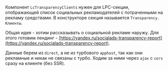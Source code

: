 Компонент `LcTransparencyClients` нужен для LPC-секции, отображающей список социальных рекламодателей с потраченными на рекламу средствами.
В конструкторе секция называется `Transparency. Клиенты`.

Общая идея - хотим рассказывать о социальной рекламе наружу.
Для этого готовим лендинг - [https://yandex.ru/socialads-transparency-report](https://yandex.ru/socialads-transparency-report).

Данные берем из `direct`, а не из турбового `apphost`, так как они рекламные и никак не связаны с турбо.
Ходим за ними через `ajax` с `cors` сразу на клиенте (без SSR).
